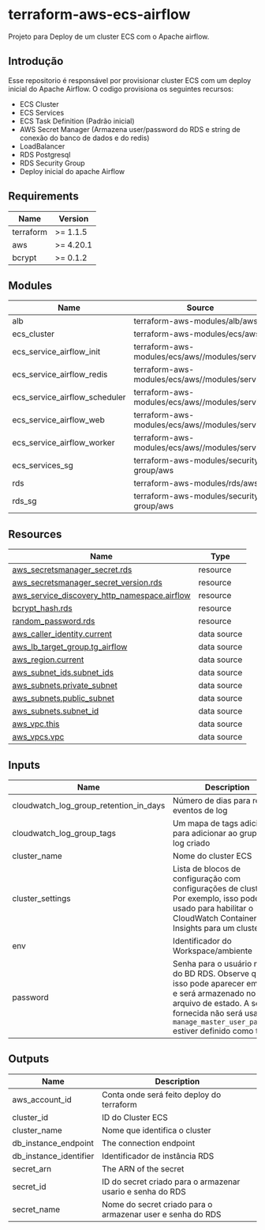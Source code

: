 # terraform-aws-ecs-airflow
Projeto para Deploy de um cluster ECS com o Apache airflow.

## Introdução
Esse repositorio é responsável por provisionar cluster ECS com um deploy inicial do Apache Airflow.
O codigo provisiona os seguintes recursos:

- ECS Cluster
- ECS Services
- ECS Task Definition (Padrão inicial)
- AWS Secret Manager (Armazena user/password do RDS e string de conexão do banco de dados e do redis)
- LoadBalancer
- RDS Postgresql
- RDS Security Group
- Deploy inicial do apache Airflow

<!-- BEGIN_TF_DOCS -->
## Requirements

| Name | Version |
|------|---------|
| terraform | >= 1.1.5 |
| aws | >= 4.20.1 |
| bcrypt | >= 0.1.2 |

## Modules

| Name | Source | Version |
|------|--------|---------|
| alb | terraform-aws-modules/alb/aws | 9.9.0 |
| ecs\_cluster | terraform-aws-modules/ecs/aws | 5.11.3 |
| ecs\_service\_airflow\_init | terraform-aws-modules/ecs/aws//modules/service | 5.11.3 |
| ecs\_service\_airflow\_redis | terraform-aws-modules/ecs/aws//modules/service | 5.11.3 |
| ecs\_service\_airflow\_scheduler | terraform-aws-modules/ecs/aws//modules/service | 5.11.3 |
| ecs\_service\_airflow\_web | terraform-aws-modules/ecs/aws//modules/service | 5.11.3 |
| ecs\_service\_airflow\_worker | terraform-aws-modules/ecs/aws//modules/service | 5.11.3 |
| ecs\_services\_sg | terraform-aws-modules/security-group/aws | 5.1.2 |
| rds | terraform-aws-modules/rds/aws | 6.7.0 |
| rds\_sg | terraform-aws-modules/security-group/aws | 5.1.2 |

## Resources

| Name | Type |
|------|------|
| [aws_secretsmanager_secret.rds](https://registry.terraform.io/providers/hashicorp/aws/latest/docs/resources/secretsmanager_secret) | resource |
| [aws_secretsmanager_secret_version.rds](https://registry.terraform.io/providers/hashicorp/aws/latest/docs/resources/secretsmanager_secret_version) | resource |
| [aws_service_discovery_http_namespace.airflow](https://registry.terraform.io/providers/hashicorp/aws/latest/docs/resources/service_discovery_http_namespace) | resource |
| [bcrypt_hash.rds](https://registry.terraform.io/providers/viktorradnai/bcrypt/latest/docs/resources/hash) | resource |
| [random_password.rds](https://registry.terraform.io/providers/hashicorp/random/latest/docs/resources/password) | resource |
| [aws_caller_identity.current](https://registry.terraform.io/providers/hashicorp/aws/latest/docs/data-sources/caller_identity) | data source |
| [aws_lb_target_group.tg_airflow](https://registry.terraform.io/providers/hashicorp/aws/latest/docs/data-sources/lb_target_group) | data source |
| [aws_region.current](https://registry.terraform.io/providers/hashicorp/aws/latest/docs/data-sources/region) | data source |
| [aws_subnet_ids.subnet_ids](https://registry.terraform.io/providers/hashicorp/aws/latest/docs/data-sources/subnet_ids) | data source |
| [aws_subnets.private_subnet](https://registry.terraform.io/providers/hashicorp/aws/latest/docs/data-sources/subnets) | data source |
| [aws_subnets.public_subnet](https://registry.terraform.io/providers/hashicorp/aws/latest/docs/data-sources/subnets) | data source |
| [aws_subnets.subnet_id](https://registry.terraform.io/providers/hashicorp/aws/latest/docs/data-sources/subnets) | data source |
| [aws_vpc.this](https://registry.terraform.io/providers/hashicorp/aws/latest/docs/data-sources/vpc) | data source |
| [aws_vpcs.vpc](https://registry.terraform.io/providers/hashicorp/aws/latest/docs/data-sources/vpcs) | data source |

## Inputs

| Name | Description | Type | Default | Required |
|------|-------------|------|---------|:--------:|
| cloudwatch\_log\_group\_retention\_in\_days | Número de dias para reter eventos de log | `number` | `45` | no |
| cloudwatch\_log\_group\_tags | Um mapa de tags adicionais para adicionar ao grupo de log criado | `map(string)` | `{}` | no |
| cluster\_name | Nome do cluster ECS | `string` | `""` | no |
| cluster\_settings | Lista de blocos de configuração com configurações de cluster. Por exemplo, isso pode ser usado para habilitar o CloudWatch Container Insights para um cluster | `any` | ```[ { "name": "containerInsights", "value": "disabled" } ]``` | no |
| env | Identificador do Workspace/ambiente | `string` | `"prd"` | no |
| password | Senha para o usuário mestre do BD RDS. Observe que isso pode aparecer em logs e será armazenado no arquivo de estado.   A senha fornecida não será usada se `manage_master_user_password` estiver definido como true | `string` | `null` | no |

## Outputs

| Name | Description |
|------|-------------|
| aws\_account\_id | Conta onde será feito deploy do terraform |
| cluster\_id | ID do Cluster ECS |
| cluster\_name | Nome que identifica o cluster |
| db\_instance\_endpoint | The connection endpoint |
| db\_instance\_identifier | Identificador de instância RDS |
| secret\_arn | The ARN of the secret |
| secret\_id | ID do secret criado para o armazenar usario e senha do RDS |
| secret\_name | Nome do secret criado para o armazenar user e senha do RDS |
<!-- END_TF_DOCS -->